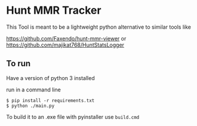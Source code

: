 # Hunt MMR Tracker

This Tool is meant to be a lightweight python alternative to similar tools like

<https://github.com/Faxendo/hunt-mmr-viewer> or <https://github.com/majikat768/HuntStatsLogger>

## To run

Have a version of python 3 installed

run in a command line
```console
$ pip install -r requirements.txt
$ python ./main.py
```
To build it to an .exe file with pyinstaller use `build.cmd`
